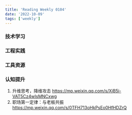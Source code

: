 ```yaml
---
title: 'Reading Weekly 0104'
date: '2022-10-09'
tags: ['weekly']
---
```


### 技术学习

### 工程实践

### 工具资源

### 认知提升

1. 升维思考，降维攻击 https://mp.weixin.qq.com/s/XjB5i-VAT5Cz4wIsMNCxwg
2. 职场第一定律：与老板共振 https://mp.weixin.qq.com/s/0TFH713oHkPsEo0HfHDZrQ
